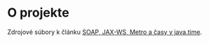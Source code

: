 O projekte
==========
Zdrojové súbory k článku [SOAP, JAX-WS, Metro a časy v java.time](https://novotnyr.github.io/scrolls/jax-ws-serializacia-java-time/).
